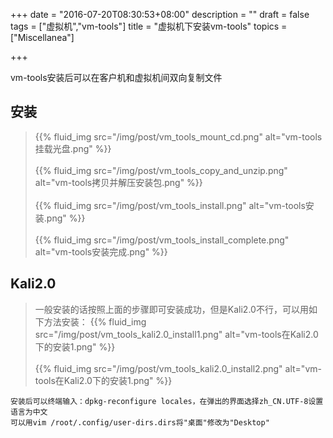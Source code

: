 +++
date = "2016-07-20T08:30:53+08:00"
description = ""
draft = false
tags = ["虚拟机","vm-tools"]
title = "虚拟机下安装vm-tools"
topics = ["Miscellanea"]

+++

vm-tools安装后可以在客户机和虚拟机间双向复制文件
## 安装
> {{% fluid_img src="/img/post/vm_tools_mount_cd.png" alt="vm-tools挂载光盘.png" %}}
<br /><br />
> {{% fluid_img src="/img/post/vm_tools_copy_and_unzip.png" alt="vm-tools拷贝并解压安装包.png" %}}
<br /><br />
> {{% fluid_img src="/img/post/vm_tools_install.png" alt="vm-tools安装.png" %}}
<br /><br />
> {{% fluid_img src="/img/post/vm_tools_install_complete.png" alt="vm-tools安装完成.png" %}}

## Kali2.0
> 一般安装的话按照上面的步骤即可安装成功，但是Kali2.0不行，可以用如下方法安装：
> {{% fluid_img src="/img/post/vm_tools_kali2.0_install1.png" alt="vm-tools在Kali2.0下的安装1.png" %}}
<br /><br />
> {{% fluid_img src="/img/post/vm_tools_kali2.0_install2.png" alt="vm-tools在Kali2.0下的安装1.png" %}}
```
安装后可以终端输入：dpkg-reconfigure locales，在弹出的界面选择zh_CN.UTF-8设置语言为中文
可以用vim /root/.config/user-dirs.dirs将"桌面"修改为"Desktop"
```